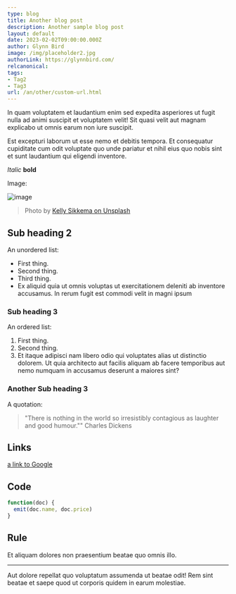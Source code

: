 ```yaml
---
type: blog
title: Another blog post 
description: Another sample blog post
layout: default
date: 2023-02-02T09:00:00.000Z
author: Glynn Bird
image: /img/placeholder2.jpg
authorLink: https://glynnbird.com/
relcanonical: 
tags: 
- Tag2
- Tag3
url: /an/other/custom-url.html
---
```


In quam voluptatem et laudantium enim sed expedita asperiores ut fugit nulla ad animi suscipit et voluptatem velit! Sit quasi velit aut magnam explicabo ut omnis earum non iure suscipit. 

Est excepturi laborum ut esse nemo et debitis tempora. Et consequatur cupiditate cum odit voluptate quo unde pariatur et nihil eius quo nobis sint et sunt laudantium qui eligendi inventore.

_Italic_ **bold** 

Image:

![image](/img/placeholder2.jpg)
> Photo by [Kelly Sikkema on Unsplash](https://unsplash.com/photos/2q_frVRXWfQ)

## Sub heading 2

An unordered list:

- First thing.
- Second thing.
- Third thing.
- Ex aliquid quia ut omnis voluptas ut exercitationem deleniti ab inventore accusamus. In rerum fugit est commodi velit in magni ipsum

### Sub heading 3

An ordered list:

1. First thing.
2. Second thing.
3. Et itaque adipisci nam libero odio qui voluptates alias ut distinctio dolorem. Ut quia architecto aut facilis aliquam ab facere temporibus aut nemo numquam in accusamus deserunt a maiores sint?

### Another Sub heading 3 

A quotation:

> "There is nothing in the world so irresistibly contagious as laughter and good humour.""
> Charles Dickens

## Links

[a link to Google](https://google.com)

## Code

```js
function(doc) {
  emit(doc.name, doc.price)
}
```

## Rule

Et aliquam dolores non praesentium beatae quo omnis illo.

------

Aut dolore repellat quo voluptatum assumenda ut beatae odit! Rem sint beatae et saepe quod ut corporis quidem in earum molestiae.
